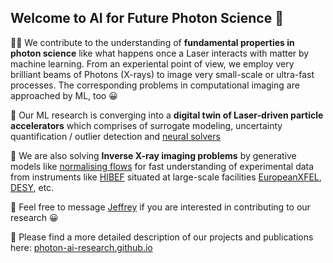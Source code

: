 ## Welcome to AI for Future Photon Science 👋

🙋‍♀️ We contribute to the understanding of **fundamental properties in photon science** like what happens once a Laser interacts with matter by machine learning. 
From an experiental point of view, we employ very brilliant beams of Photons (X-rays) to image very small-scale or ultra-fast processes. The corresponding problems in computational imaging are approached by ML, too 😀 

🚀 Our ML research is converging into a **digital twin of Laser-driven particle accelerators** which comprises of surrogate modeling, uncertainty quantification / outlier detection and [neural solvers](https://github.com/Photon-AI-Research/NeuralSolvers)

🚀 We are also solving **Inverse X-ray imaging problems** by generative models like [normalising flows](https://github.com/Photon-AI-Research/NF4IP) for fast understanding of experimental data from instruments like [HIBEF](https://www.hzdr.de/db/Cms?pOid=50566&pNid=694) situated at large-scale facilities  [EuropeanXFEL](https://www.xfel.eu), [DESY](https://www.desy.de), etc.

🌈 Feel free to message [Jeffrey](mailto:j.kelling@hzdr.de) if you are interested in contributing to our research 😀

👩‍ Please find a more detailed description of our projects and publications here: [photon-ai-research.github.io](https://photon-ai-research.github.io/)

<!--

**Here are some ideas to get you started:**

🙋‍♀️ A short introduction - what is your organization all about?
🌈 Contribution guidelines - how can the community get involved?
👩‍💻 Useful resources - where can the community find your docs? Is there anything else the community should know?
🍿 Fun facts - what does your team eat for breakfast?
🧙 Remember, you can do mighty things with the power of [Markdown](https://docs.github.com/github/writing-on-github/getting-started-with-writing-and-formatting-on-github/basic-writing-and-formatting-syntax)
-->
